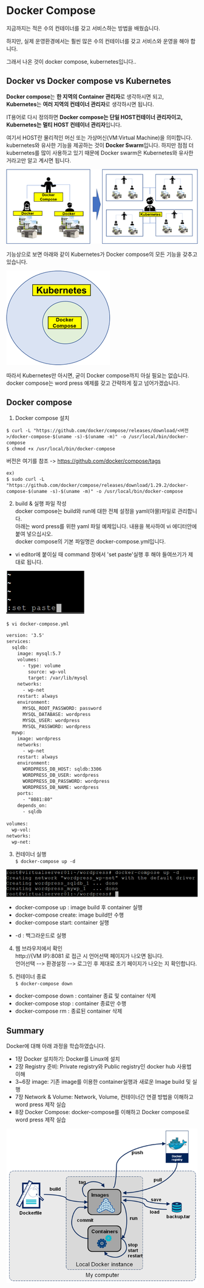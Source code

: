 # **Docker Compose**  


지금까지는 적은 수의 컨테이너를 갖고 서비스하는 방법을 배웠습니다.  

하지만, 실제 운영환경에서는 훨씬 많은 수의 컨테이너를 갖고 서비스와 운영을 해야 합니다.  

그래서 나온 것이 docker compose, kubernetes입니다..   

 
## **Docker vs Docker compose vs Kubernetes**  



**Docker compose**는 **한 지역의 Container 관리자**로 생각하시면 되고,   
**Kubernetes**는 **여러 지역의 컨테이너 관리자**로 생각하시면 됩니다.  

IT용어로 다시 정의하면 **Docker compose는 단일 HOST컨테이너 관리자이고, Kubernetes는 멀티 HOST 컨테이너 관리자**입니다.  

여기서 HOST란 물리적인 머신 또는 가상머신(VM:Virtual Machine)을 의미합니다.  
kubernetes와 유사한 기능을 제공하는 것이 **Docker Swarm**입니다. 하지만 점점 더 kubernetes를 많이 사용하고 있기 때문에 Docker swarm은 Kubernetes와 유사한 거라고만 알고 계시면 됩니다.  

![image](../uploads/486b3d42de8ac7c33139e67699683205/image.png)  

기능상으로 보면 아래와 같이 Kubernetes가 Docker compose의 모든 기능을 갖추고 있습니다.  
 
![image](../uploads/8ca2a9bae37f680876db95389a8ea015/image.png)  

따라서 Kubernetes만 아시면, 굳이 Docker compose까지 아실 필요는 없습니다.   
docker compose는 word press 예제를 갖고 간략하게 짚고 넘어가겠습니다.  


## **Docker compose**  

1) Docker compose 설치  
```console
$ curl -L "https://github.com/docker/compose/releases/download/<버전>/docker-compose-$(uname -s)-$(uname -m)" -o /usr/local/bin/docker-compose
$ chmod +x /usr/local/bin/docker-compose
```
버전은 여기를 참조 -> <https://github.com/docker/compose/tags>  

```console
ex) 
$ sudo curl -L "https://github.com/docker/compose/releases/download/1.29.2/docker-compose-$(uname -s)-$(uname -m)" -o /usr/local/bin/docker-compose

```

2) build & 실행 파일 작성  
docker compose는 build와 run에 대한 전체 설정을 yaml(야믈)파일로 관리합니다.  
아래는 word press를 위한 yaml 파일 예제입니다. 내용을 복사하여 vi 에디터안에 붙여 넣으십시오.  
docker compose의 기본 파일명은 docker-compose.yml입니다.  
* vi editor에 붙이실 때 command 창에서 'set paste'실행 후 해야 들여쓰기가 제대로 됩니다.


![image](../uploads/89ec99cded33fd7369618571cddac888/image.png)  


`$ vi docker-compose.yml  `  
~~~
version: '3.5'
services:
  sqldb:
    image: mysql:5.7
    volumes:
      - type: volume
        source: wp-vol
        target: /var/lib/mysql
    networks:
      - wp-net
    restart: always
    environment:
      MYSQL_ROOT_PASSWORD: password
      MYSQL_DATABASE: wordpress
      MYSQL_USER: wordpress
      MYSQL_PASSWORD: wordpress
  mywp:
    image: wordpress
    networks:
      - wp-net
    restart: always
    environment:
      WORDPRESS_DB_HOST: sqldb:3306
      WORDPRESS_DB_USER: wordpress
      WORDPRESS_DB_PASSWORD: wordpress
      WORDPRESS_DB_NAME: wordpress
    ports:
      - "8081:80"
    depends_on:
      - sqldb

volumes:
  wp-vol:
networks:
  wp-net:
~~~  

3) 컨테이너 실행  
  `$ docker-compose up -d`
 
![image](../uploads/9938f5802d5bd37d344cbbea0baef566/image.png)  

- docker-compose up : image build 후 container 실행
- docker-compose create: image build만 수행
- docker-compose start: container 실행
* -d : 백그라운드로 실행  


4) 웹 브라우저에서 확인  
  http://{VM IP}:8081 로 접근 시 언어선택 페이지가 나오면 됩니다.  
  언어선택 --> 환경설정 --> 로그인 후 제대로 초기 페이지가 나오는 지 확인합니다.  


5) 컨테이너 종료  
  `$ docker-compose down`
- docker-compose down : container 종료 및 container 삭제
- docker-compose stop : container 종료만 수행
- docker-compose rm : 종료된 container 삭제


## **Summary**  

Docker에 대해 아래 과정을 학습하였습니다.  

- 1장 Docker 설치하기: Docker를 Linux에 설치
- 2장 Registry 준비: Private registry와 Public registry인 docker hub 사용법 이해
- 3~6장 image: 기존 image를 이용한 container실행과 새로운 Image build 및 실행
- 7장 Network & Volume: Network, Volume, 컨테이너간 연결 방법을 이해하고 word press 제작 실습
- 8장 Docker Compose: docker-compose를 이해하고 Docker compose로 word press 제작 실습


![image](../uploads/825a9a715efbb479d07f70b83ea491a6/image.png)